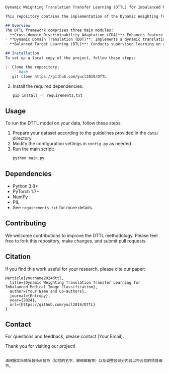 ```markdown
Dynamic Weighting Translation Transfer Learning (DTTL) for Imbalanced Medical Image Classification

This repository contains the implementation of the Dynamic Weighting Translation Transfer Learning (DTTL) as described in our paper submitted to the Entropy journal. DTTL addresses key challenges in medical image diagnosis using deep learning, including domain shift and class imbalance, via a novel transfer learning approach.

## Overview
The DTTL framework comprises three main modules:
- **Cross-domain Discriminability Adaptation (CDA)**: Enhances feature learning across domains using a synthetic discriminability loss.
- **Dynamic Domain Translation (DDT)**: Implements a dynamic translation process for balancing classes between domains using synthesized images.
- **Balanced Target Learning (BTL)**: Conducts supervised learning on a balanced target set to derive the diagnostic model.

## Installation
To set up a local copy of the project, follow these steps:

1. Clone the repository:
   ```bash
   git clone https://github.com/yucl2019/DTTL
   ```
2. Install the required dependencies:
   ```bash
   pip install -r requirements.txt
   ```

## Usage
To run the DTTL model on your data, follow these steps:

1. Prepare your dataset according to the guidelines provided in the `data/` directory.
2. Modify the configuration settings in `config.py` as needed.
3. Run the main script:
   ```bash
   python main.py
   ```

## Dependencies
- Python 3.8+
- PyTorch 1.7+
- NumPy
- PIL
- See `requirements.txt` for more details.

## Contributing
We welcome contributions to improve the DTTL methodology. Please feel free to fork this repository, make changes, and submit pull requests.

## Citation
If you find this work useful for your research, please cite our paper:

```
@article{yourname2024dttl,
  title={Dynamic Weighting Translation Transfer Learning for Imbalanced Medical Image Classification},
  author={Your Name and Co-authors},
  journal={Entropy},
  year={2024},
  url={https://github.com/yucl2019/DTTL}
}
```

## Contact
For questions and feedback, please contact [Your Email].

Thank you for visiting our project!
```

请根据实际情况替换占位符（如您的名字、联络邮箱等）以及调整各部分内容以符合您的项目细节。
